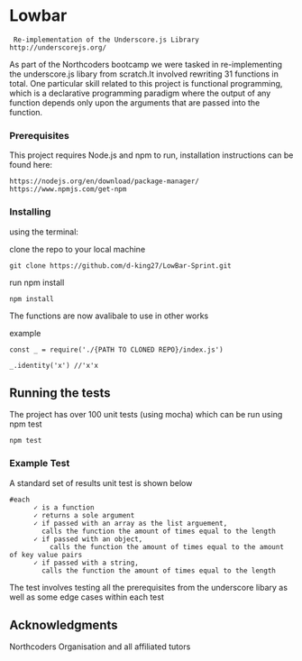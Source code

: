 # Lowbar

     Re-implementation of the Underscore.js Library http://underscorejs.org/
As part of the Northcoders bootcamp we were tasked in re-implementing the underscore.js libary from scratch.It involved rewriting 31 functions in total. One particular skill related to this project is functional programming, which is a declarative programming paradigm where the output of any function depends only upon the arguments that are passed into the function.


### Prerequisites

This project requires Node.js and npm to run, installation instructions can be found here:

```
https://nodejs.org/en/download/package-manager/
https://www.npmjs.com/get-npm
```

### Installing

using the terminal:

clone the repo to your local machine
```
git clone https://github.com/d-king27/LowBar-Sprint.git
```

run npm install

```
npm install
```

The functions are now avalibale to use in other works

example
```
const _ = require('./{PATH TO CLONED REPO}/index.js')

_.identity('x') //'x'x
```


## Running the tests

The project has over 100 unit tests (using mocha) which can be run using npm test

```
npm test
```

### Example Test

A standard set of results unit test is shown below

```
#each
      ✓ is a function
      ✓ returns a sole argument
      ✓ if passed with an array as the list arguement,
        calls the function the amount of times equal to the length
      ✓ if passed with an object,
          calls the function the amount of times equal to the amount of key value pairs
      ✓ if passed with a string,
        calls the function the amount of times equal to the length
```
The test involves testing all the prerequisites from the underscore libary as well as some edge cases within each test



## Acknowledgments

Northcoders Organisation and all affiliated tutors



